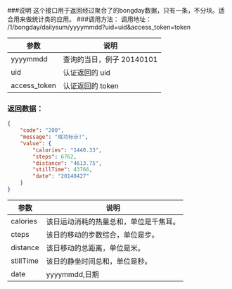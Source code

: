 ###说明
这个接口用于返回经过聚合了的bongday数据，只有一条，不分块。适合用来做统计类的应用。
###调用方法：
调用地址： /1/bongday/dailysum/yyyymmdd?uid=uid&access_token=token

参数|说明
---|---
yyyymmdd|查询的当日，例子 20140101
uid|认证返回的 uid
access_token|认证返回的 token
	
### 返回数据：

```json
{
    "code": "200", 
    "message": "成功标示!", 
    "value": {
        "calories": "1440.33", 
        "steps": 6762, 
        "distance": "4613.75", 
        "stillTime": 43766, 
        "date": "20140427"
    }
}
```

参数|说明
---|---
calories|该日运动消耗的热量总和，单位是千焦耳。
cteps|该日的移动的步数综合，单位是步。 
distance|该日移动的总距离，单位是米。
stillTime|该日的静坐时间总和，单位是秒。
date|yyyymmdd,日期

